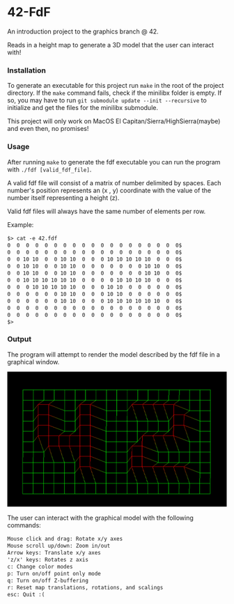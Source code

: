 # 42-FdF
An introduction project to the graphics branch @ 42.

Reads in a height map to generate a 3D model that the user can interact with!

### Installation
To generate an executable for this project run `make` in the root of the project directory. If the `make` command fails, check if the minilibx folder is empty. If so, you may have to run `git submodule update --init --recursive` to initialize and get the files for the minilibx submodule.

This project will only work on MacOS El Capitan/Sierra/HighSierra(maybe) and even then, no promises! 

### Usage
After running `make` to generate the fdf executable you can run the program with `./fdf [valid_fdf_file]`.

A valid fdf file will consist of a matrix of number delimited by spaces. Each number's position represents an (x , y) coordinate with the value of the number itself representing a height (z).

Valid fdf files will always have the same number of elements per row.

Example:
```
$> cat -e 42.fdf
0  0  0  0  0  0  0  0  0  0  0  0  0  0  0  0  0  0  0$
0  0  0  0  0  0  0  0  0  0  0  0  0  0  0  0  0  0  0$
0  0 10 10  0  0 10 10  0  0  0 10 10 10 10 10  0  0  0$
0  0 10 10  0  0 10 10  0  0  0  0  0  0  0 10 10  0  0$
0  0 10 10  0  0 10 10  0  0  0  0  0  0  0 10 10  0  0$
0  0 10 10 10 10 10 10  0  0  0  0 10 10 10 10  0  0  0$
0  0  0 10 10 10 10 10  0  0  0 10 10  0  0  0  0  0  0$
0  0  0  0  0  0 10 10  0  0  0 10 10  0  0  0  0  0  0$
0  0  0  0  0  0 10 10  0  0  0 10 10 10 10 10 10  0  0$
0  0  0  0  0  0  0  0  0  0  0  0  0  0  0  0  0  0  0$
0  0  0  0  0  0  0  0  0  0  0  0  0  0  0  0  0  0  0$
$>
```

### Output
The program will attempt to render the model described by the fdf file in a graphical window.

![Example:](https://github.com/nmei-42/42-FdF/blob/master/example_maps/42%20FdF.png)

The user can interact with the graphical model with the following commands:

```
Mouse click and drag: Rotate x/y axes
Mouse scroll up/down: Zoom in/out
Arrow keys: Translate x/y axes
'z/x' keys: Rotates z axis
c: Change color modes
p: Turn on/off point only mode
q: Turn on/off Z-buffering
r: Reset map translations, rotations, and scalings
esc: Quit :(
```
